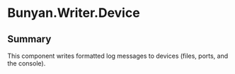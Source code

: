 # Bunyan.Writer.Device

<!-- bunyan_header -->

## Summary

This component writes formatted log messages to devices (files, ports,
and the console).
